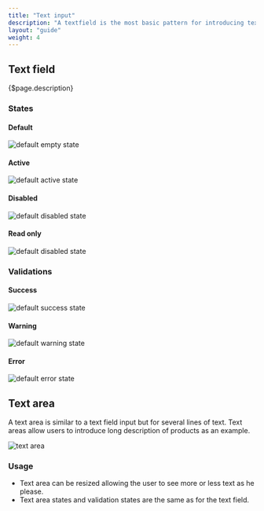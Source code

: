 ```yaml
---
title: "Text input"
description: "A textfield is the most basic pattern for introducing text for a conversation between human and machine."
layout: "guide"
weight: 4
---
```


## Text field

{$page.description}

### States

#### Default

![default empty state](../../../images/textfield.png)

#### Active

![default active state](../../../images/textfieldActive.png)

#### Disabled

![default disabled state](../../../images/textfieldDisabled.png)

#### Read only

![default disabled state](../../../images/textfieldReadOnly.png)

### Validations

#### Success

![default success state](../../../images/textfieldSuccess.png)

#### Warning

![default warning state](../../../images/textfieldWarning.png)

#### Error

![default error state](../../../images/textfieldError.png)


## Text area

A text area is similar to a text field input but for several lines of text. Text areas allow users to introduce long description of products as an example.

![text area](../../../images/textarea.png)

### Usage

* Text area can be resized allowing the user to see more or less text as he please.
* Text area states and validation states are the same as for the text field.